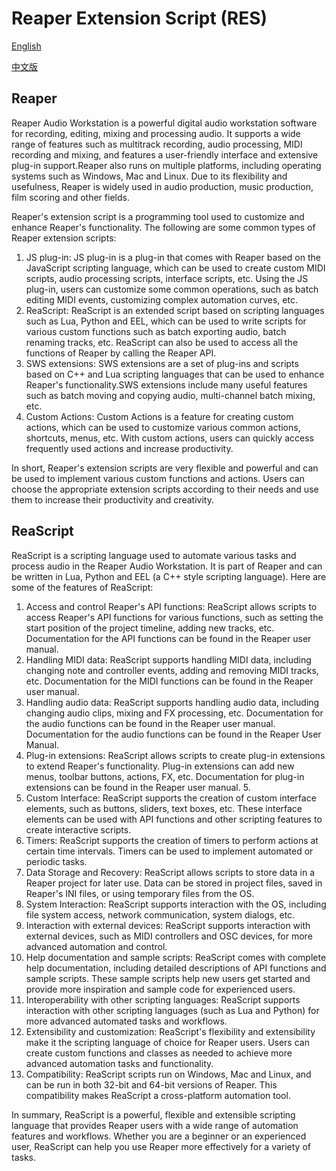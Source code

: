 # Reaper Extension Script (RES)

[English](./README.md)

[中文版](./README_CN)

## Reaper

Reaper Audio Workstation is a powerful digital audio workstation software for recording, editing, mixing and processing audio. It supports a wide range of features such as multitrack recording, audio processing, MIDI recording and mixing, and features a user-friendly interface and extensive plug-in support.Reaper also runs on multiple platforms, including operating systems such as Windows, Mac and Linux. Due to its flexibility and usefulness, Reaper is widely used in audio production, music production, film scoring and other fields.

Reaper's extension script is a programming tool used to customize and enhance Reaper's functionality. The following are some common types of Reaper extension scripts:

1. JS plug-in: JS plug-in is a plug-in that comes with Reaper based on the JavaScript scripting language, which can be used to create custom MIDI scripts, audio processing scripts, interface scripts, etc. Using the JS plug-in, users can customize some common operations, such as batch editing MIDI events, customizing complex automation curves, etc.
2. ReaScript: ReaScript is an extended script based on scripting languages such as Lua, Python and EEL, which can be used to write scripts for various custom functions such as batch exporting audio, batch renaming tracks, etc. ReaScript can also be used to access all the functions of Reaper by calling the Reaper API.
3. SWS extensions: SWS extensions are a set of plug-ins and scripts based on C++ and Lua scripting languages that can be used to enhance Reaper's functionality.SWS extensions include many useful features such as batch moving and copying audio, multi-channel batch mixing, etc.
4. Custom Actions: Custom Actions is a feature for creating custom actions, which can be used to customize various common actions, shortcuts, menus, etc. With custom actions, users can quickly access frequently used actions and increase productivity.

In short, Reaper's extension scripts are very flexible and powerful and can be used to implement various custom functions and actions. Users can choose the appropriate extension scripts according to their needs and use them to increase their productivity and creativity.

## ReaScript

ReaScript is a scripting language used to automate various tasks and process audio in the Reaper Audio Workstation. It is part of Reaper and can be written in Lua, Python and EEL (a C++ style scripting language). Here are some of the features of ReaScript:

1. Access and control Reaper's API functions: ReaScript allows scripts to access Reaper's API functions for various functions, such as setting the start position of the project timeline, adding new tracks, etc. Documentation for the API functions can be found in the Reaper user manual.
2. Handling MIDI data: ReaScript supports handling MIDI data, including changing note and controller events, adding and removing MIDI tracks, etc. Documentation for the MIDI functions can be found in the Reaper user manual.
3. Handling audio data: ReaScript supports handling audio data, including changing audio clips, mixing and FX processing, etc. Documentation for the audio functions can be found in the Reaper user manual. Documentation for the audio functions can be found in the Reaper User Manual.
4. Plug-in extensions: ReaScript allows scripts to create plug-in extensions to extend Reaper's functionality. Plug-in extensions can add new menus, toolbar buttons, actions, FX, etc. Documentation for plug-in extensions can be found in the Reaper user manual. 5.
5. Custom Interface: ReaScript supports the creation of custom interface elements, such as buttons, sliders, text boxes, etc. These interface elements can be used with API functions and other scripting features to create interactive scripts.
6. Timers: ReaScript supports the creation of timers to perform actions at certain time intervals. Timers can be used to implement automated or periodic tasks.
7. Data Storage and Recovery: ReaScript allows scripts to store data in a Reaper project for later use. Data can be stored in project files, saved in Reaper's INI files, or using temporary files from the OS.
8. System Interaction: ReaScript supports interaction with the OS, including file system access, network communication, system dialogs, etc.
9. Interaction with external devices: ReaScript supports interaction with external devices, such as MIDI controllers and OSC devices, for more advanced automation and control.
10. Help documentation and sample scripts: ReaScript comes with complete help documentation, including detailed descriptions of API functions and sample scripts. These sample scripts help new users get started and provide more inspiration and sample code for experienced users.
11. Interoperability with other scripting languages: ReaScript supports interaction with other scripting languages (such as Lua and Python) for more advanced automated tasks and workflows.
12. Extensibility and customization: ReaScript's flexibility and extensibility make it the scripting language of choice for Reaper users. Users can create custom functions and classes as needed to achieve more advanced automation tasks and functionality.
13. Compatibility: ReaScript scripts run on Windows, Mac and Linux, and can be run in both 32-bit and 64-bit versions of Reaper. This compatibility makes ReaScript a cross-platform automation tool.

In summary, ReaScript is a powerful, flexible and extensible scripting language that provides Reaper users with a wide range of automation features and workflows. Whether you are a beginner or an experienced user, ReaScript can help you use Reaper more effectively for a variety of tasks.
